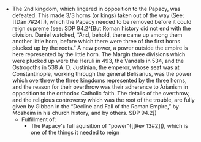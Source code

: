 - The 2nd kingdom, which lingered in opposition to the Papacy, was defeated. This made 3/3 horns (or kings) taken out of the way (See: [[Dan 7#24]]), which the Papacy needed to be removed before it could reign supreme (see: SDP 94.2^[But Roman history did not end with the division. Daniel watched, “And, behold, there came up among them another little horn, before which there were three of the first horns plucked up by the roots.” A new power, a power outside the empire is here represented by the little horn. The Margin three divisions which were plucked up were the Heruli in 493, the Vandals in 534, and the Ostrogoths in 538 A. D. Justinian, the emperor, whose seat was at Constantinople, working through the general Belisarius, was the power which overthrew the three kingdoms represented by the three horns, and the reason for their overthrow was their adherence to Arianism in opposition to the orthodox Catholic faith. The details of the overthrow, and the religious controversy which was the root of the trouble, are fully given by Gibbon in the “Decline and Fall of the Roman Empire,” by Mosheim in his church history, and by others. SDP 94.2])
	- Fulfillment of:
		- The Papacy's full aquisition of "power"([[Rev 13#2]]), which is one of the things it needed to reign